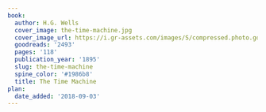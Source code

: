 ```yaml
---
book:
  author: H.G. Wells
  cover_image: the-time-machine.jpg
  cover_image_url: https://i.gr-assets.com/images/S/compressed.photo.goodreads.com/books/1327942880l/2493._SX98_.jpg
  goodreads: '2493'
  pages: '118'
  publication_year: '1895'
  slug: the-time-machine
  spine_color: '#1986b8'
  title: The Time Machine
plan:
  date_added: '2018-09-03'
---
```

